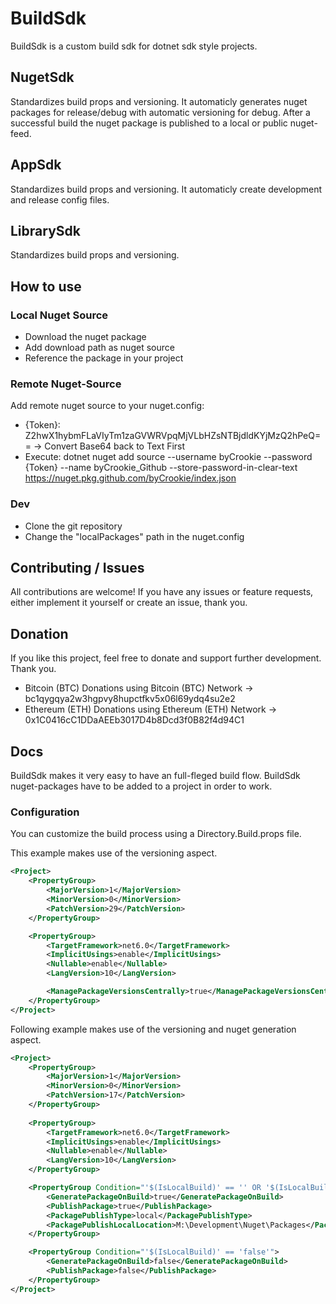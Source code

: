 # BuildSdk
BuildSdk is a custom build sdk for dotnet sdk style projects.

## NugetSdk
Standardizes build props and versioning. It automaticly generates nuget packages for release/debug with automatic versioning for debug. After a successful build the nuget package is published to a local or public nuget-feed.

## AppSdk
Standardizes build props and versioning. It automaticly create development and release config files.

## LibrarySdk
Standardizes build props and versioning.

## How to use

### Local Nuget Source
* Download the nuget package
* Add download path as nuget source
* Reference the package in your project

### Remote Nuget-Source

Add remote nuget source to your nuget.config:

* {Token}: Z2hwX1hybmFLaVIyTm1zaGVWRVpqMjVLbHZsNTBjdldKYjMzQ2hPeQ== -> Convert Base64 back to Text First
* Execute: dotnet nuget add source --username byCrookie --password {Token} --name byCrookie_Github --store-password-in-clear-text https://nuget.pkg.github.com/byCrookie/index.json

### Dev

* Clone the git repository
* Change the "localPackages" path in the nuget.config

## Contributing / Issues
All contributions are welcome! If you have any issues or feature requests, either implement it yourself or create an issue, thank you.

## Donation
If you like this project, feel free to donate and support further development. Thank you.

* Bitcoin (BTC) Donations using Bitcoin (BTC) Network -> bc1qygqya2w3hgpvy8hupctfkv5x06l69ydq4su2e2
* Ethereum (ETH) Donations using Ethereum (ETH) Network -> 0x1C0416cC1DDaAEEb3017D4b8Dcd3f0B82f4d94C1

## Docs
BuildSdk makes it very easy to have an full-fleged build flow. BuildSdk nuget-packages have to be added to a project in order to work.

### Configuration

You can customize the build process using a Directory.Build.props file.

This example makes use of the versioning aspect.

```xml
<Project>
    <PropertyGroup>
        <MajorVersion>1</MajorVersion>
        <MinorVersion>0</MinorVersion>
        <PatchVersion>29</PatchVersion>
    </PropertyGroup>

    <PropertyGroup>
        <TargetFramework>net6.0</TargetFramework>
        <ImplicitUsings>enable</ImplicitUsings>
        <Nullable>enable</Nullable>
        <LangVersion>10</LangVersion>

        <ManagePackageVersionsCentrally>true</ManagePackageVersionsCentrally>
    </PropertyGroup>
</Project>
```

Following example makes use of the versioning and nuget generation aspect.

```xml
<Project>
    <PropertyGroup>
        <MajorVersion>1</MajorVersion>
        <MinorVersion>0</MinorVersion>
        <PatchVersion>17</PatchVersion>
    </PropertyGroup>
    
    <PropertyGroup>
        <TargetFramework>net6.0</TargetFramework>
        <ImplicitUsings>enable</ImplicitUsings>
        <Nullable>enable</Nullable>
        <LangVersion>10</LangVersion>
    </PropertyGroup>

    <PropertyGroup Condition="'$(IsLocalBuild)' == '' OR '$(IsLocalBuild)' == 'true'">
        <GeneratePackageOnBuild>true</GeneratePackageOnBuild>
        <PublishPackage>true</PublishPackage>
        <PackagePublishType>local</PackagePublishType>
        <PackagePublishLocalLocation>M:\Development\Nuget\Packages</PackagePublishLocalLocation>
    </PropertyGroup>

    <PropertyGroup Condition="'$(IsLocalBuild)' == 'false'">
        <GeneratePackageOnBuild>false</GeneratePackageOnBuild>
        <PublishPackage>false</PublishPackage>
    </PropertyGroup>
</Project>
```
